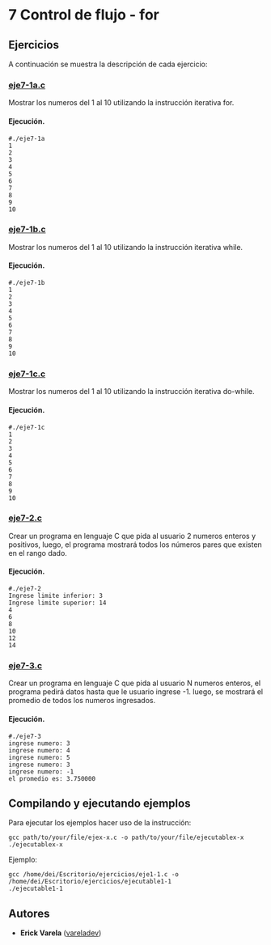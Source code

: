 # 7 Control de flujo - for

## Ejercicios

A continuación se muestra la descripción de cada ejercicio:

### [eje7-1a.c](eje7-1a.c)

Mostrar los numeros del 1 al 10 utilizando la instrucción iterativa for.

#### Ejecución.

```
#./eje7-1a
1
2
3
4
5
6
7
8
9
10
```

### [eje7-1b.c](eje7-1b.c)

Mostrar los numeros del 1 al 10 utilizando la instrucción iterativa while.

#### Ejecución.

```
#./eje7-1b
1
2
3
4
5
6
7
8
9
10
```

### [eje7-1c.c](eje7-1c.c)

Mostrar los numeros del 1 al 10 utilizando la instrucción iterativa do-while.

#### Ejecución.

```
#./eje7-1c
1
2
3
4
5
6
7
8
9
10
```

### [eje7-2.c](eje7-2.c)

Crear un programa en lenguaje C que pida al usuario 2 numeros enteros y positivos, luego, el programa mostrará todos los números pares que existen en el rango dado.

#### Ejecución.

```
#./eje7-2
Ingrese limite inferior: 3
Ingrese limite superior: 14
4
6
8
10
12
14
```

### [eje7-3.c](eje7-3.c)

Crear un programa en lenguaje C que pida al usuario N numeros enteros, el programa pedirá datos hasta que le usuario ingrese -1. luego, se mostrará el promedio de todos los numeros ingresados.

#### Ejecución.

```
#./eje7-3
ingrese numero: 3
ingrese numero: 4
ingrese numero: 5
ingrese numero: 3
ingrese numero: -1
el promedio es: 3.750000
```

## Compilando y ejecutando ejemplos

Para ejecutar los ejemplos hacer uso de la instrucción:

```
gcc path/to/your/file/ejex-x.c -o path/to/your/file/ejecutablex-x
./ejecutablex-x
```

Ejemplo:

```
gcc /home/dei/Escritorio/ejercicios/eje1-1.c -o /home/dei/Escritorio/ejercicios/ejecutable1-1
./ejecutable1-1
```

## Autores

* **Erick Varela** ([vareladev](https://github.com/vareladev/))
